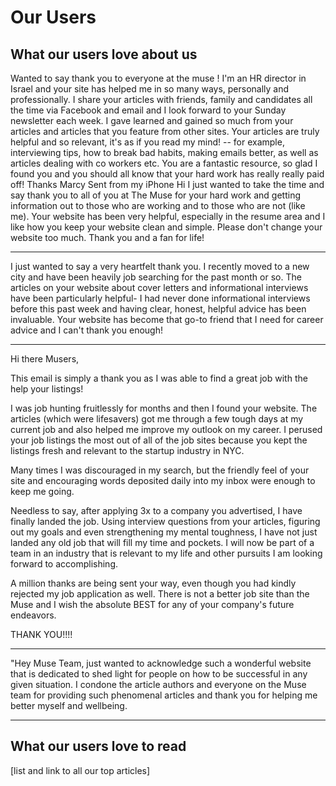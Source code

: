 # Our Users


## What our users love about us

Wanted to say thank you to everyone at the muse ! I'm an HR director in Israel and your site has helped me in so many ways, personally and professionally. I share your articles with friends, family and candidates all the time via Facebook and email and I look forward to your Sunday newsletter each week. I gave learned and gained so much from your articles and articles that you feature from other sites. Your articles are truly helpful and so relevant, it's as if you read my mind! -- for example, interviewing tips, how to break bad habits, making emails better, as well as articles dealing with co workers etc. You are a fantastic resource, so glad I found you and you should all know that your hard work has really really paid off! Thanks Marcy Sent from my iPhone
Hi I just wanted to take the time and say thank you to all of you at The Muse for your hard work and getting information out to those who are working and to those who are not (like me). Your website has been very helpful, especially in the resume area and I like how you keep your website clean and simple. Please don't change your website too much. Thank you and a fan for life!


---



I just wanted to say a very heartfelt thank you. I recently moved to a new city and have been heavily job searching for the past month or so. The articles on your website about cover letters and informational interviews have been particularly helpful- I had never done informational interviews before this past week and having clear, honest, helpful advice has been invaluable. Your website has become that go-to friend that I need for career advice and I can't thank you enough!

---

Hi there Musers, 

This email is simply a thank you as I was able to find a great job with the help your listings!

I was job hunting fruitlessly for months and then I found your website. The articles (which were lifesavers) got me through a few tough days at my current job and also helped me improve my outlook on my career. I perused your job listings the most out of all of the job sites because you kept the listings fresh and relevant to the startup industry in NYC. 

Many times I was discouraged in my search, but the friendly feel of your site and encouraging words deposited daily into my inbox were enough to keep me going. 

Needless to say, after applying 3x to a company you advertised, I have finally landed the job. 
Using interview questions from your articles, figuring out my goals and even strengthening my mental toughness, I have not just landed any old job that will fill my time and pockets. I will now be part of a team in an industry that is relevant to my life and other pursuits I am looking forward to accomplishing. 

A million thanks are being sent your way, even though you had kindly rejected my job application as well. 
There is not a better job site than the Muse and I wish the absolute BEST for any of your company's future endeavors. 

THANK YOU!!!!


---


"Hey Muse Team, just wanted to acknowledge such a wonderful website that is dedicated to shed light for people on how to be successful in any given situation. I condone the article authors and everyone on the Muse team for providing such phenomenal articles and thank you for helping me better myself and wellbeing.



---


## What our users love to read
[list and link to all our top articles]
